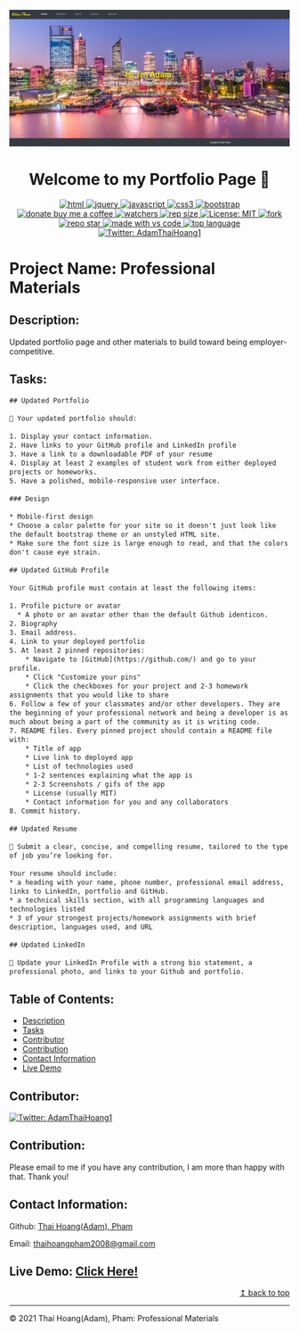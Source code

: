 ![Portfolio page demo image](./assets/images/demo-img.png)
<h1 align="center">Welcome to my Portfolio Page 👋</h1>
<p align="center">
  <a href="https://github.com/ThiHoangPham/updated-portfolio-page-adam-homework8">
  <img alt="html" src="https://img.shields.io/badge/HTML5-E34F26?style=for-the-badge&logo=html5&logoColor=white" target="_blank" />
  <a href="https://github.com/ThiHoangPham/updated-portfolio-page-adam-homework8">
  <img alt="jquery" src="https://img.shields.io/badge/jQuery-0769AD?style=for-the-badge&logo=jquery&logoColor=white" target="_blank" />
  <a href="https://github.com/ThiHoangPham/updated-portfolio-page-adam-homework8">
  <img alt="javascript" src="https://img.shields.io/badge/JavaScript-F7DF1E?style=for-the-badge&logo=javascriptlogoColor=black"
  <a href="https://github.com/ThiHoangPham/updated-portfolio-page-adam-homework8">
  <img alt="css3" src="https://img.shields.io/badge/CSS3-1572B6?style=for-the-badge&logo=css3&logoColor=white" target="_blank" />
  <a href="https://github.com/ThiHoangPham/updated-portfolio-page-adam-homework8">
  <img alt="bootstrap" src="https://img.shields.io/badge/Bootstrap-563D7C?style=for-the-badge&logo=bootstrap&logoColor=white0"target="_blank" />
  <br>
  <a href="https://www.buymeacoffee.com/adampham123">
  <img alt="donate buy me a coffee" src="https://img.shields.io/badge/buy%20me%20a%20coffee-donate-yellow.svg?style=flat-square" target="_blank" />
  <a href="https://github.com/ThiHoangPham/updated-portfolio-page-adam-homework8">
  <img alt="watchers" src="https://img.shields.io/github/watchers/ThiHoangPham/updated-portfolio-page-adam-homework8?color=%2346b946&style=flat-square" target="_blank" />
  <a href="https://github.com/ThiHoangPham/updated-portfolio-page-adam-homework8">
  <img alt="rep size" src="https://img.shields.io/github/repo-size/ThiHoangPham/updated-portfolio-page-adam-homework8?style=flat-square" target="_blank" />
  <a href="https://github.com/ThiHoangPham/updated-portfolio-page-adam-homework8">
  <img alt="License: MIT" src="https://img.shields.io/badge/license-MIT-yellow.svg?style=flat-square" target="_blank" />
  </a>
  <a href="https://github.com/ThiHoangPham/updated-portfolio-page-adam-homework8">
  <img alt="fork" src="https://img.shields.io/github/forks/ThiHoangPham/updated-portfolio-page-adam-homework8.svg?style=flat-square" target="_blank" />
  <a href="https://github.com/ThiHoangPham/updated-portfolio-page-adam-homework8">
  <img alt="repo star" src="https://img.shields.io/github/stars/ThiHoangPham/updated-portfolio-page-adam-homework8?color=%23ff00bf&style=flat-square" target="_blank" />
  </a>
  <a href="https://github.com/ThiHoangPham/updated-portfolio-page-adam-homework8">
  <img alt="made with vs code" src="https://img.shields.io/badge/Made%20for-VSCode-1f425f.svg?style=flat-square" target="_blank" />
  </a>
  <a href="https://github.com/ThiHoangPham/updated-portfolio-page-adam-homework8">
  <img alt="top language" src="https://img.shields.io/github/languages/top/ThiHoangPham/updated-portfolio-page-adam-homework8?color=%23ff4000&style=flat-square" target="_blank" />
  </a>
  <a href="https://twitter.com/AdamThaiHoang1">
  <img alt="Twitter: AdamThaiHoang1" src="https://img.shields.io/twitter/follow/AdamThaiHoang1?logo=twitter&style=flat-square" target="_blank" />
  </a>
</p>

# Project Name: Professional Materials

## Description:
Updated portfolio page and other materials to build toward being employer-competitive.

## Tasks:

```
## Updated Portfolio

💁 Your updated portfolio should:

1. Display your contact information.
2. Have links to your GitHub profile and LinkedIn profile
3. Have a link to a downloadable PDF of your resume
4. Display at least 2 examples of student work from either deployed projects or homeworks.
5. Have a polished, mobile-responsive user interface.

### Design

* Mobile-first design
* Choose a color palette for your site so it doesn't just look like the default bootstrap theme or an unstyled HTML site.
* Make sure the font size is large enough to read, and that the colors don't cause eye strain.

## Updated GitHub Profile 

Your GitHub profile must contain at least the following items:

1. Profile picture or avatar
  * A photo or an avatar other than the default Github identicon.
2. Biography
3. Email address.
4. Link to your deployed portfolio
5. At least 2 pinned repositories:
	* Navigate to [GitHub](https://github.com/) and go to your profile.
	* Click "Customize your pins"
	* Click the checkboxes for your project and 2-3 homework assignments that you would like to share
6. Follow a few of your classmates and/or other developers. They are the beginning of your professional network and being a developer is as much about being a part of the community as it is writing code.
7. README files. Every pinned project should contain a README file with:
	* Title of app
	* Live link to deployed app
	* List of technologies used
	* 1-2 sentences explaining what the app is
	* 2-3 Screenshots / gifs of the app
	* License (usually MIT)
	* Contact information for you and any collaborators
8. Commit history.

## Updated Resume 

💁 Submit a clear, concise, and compelling resume, tailored to the type of job you’re looking for.

Your resume should include:
* a heading with your name, phone number, professional email address, links to LinkedIn, portfolio and GitHub.
* a technical skills section, with all programming languages and technologies listed
* 3 of your strongest projects/homework assignments with brief description, languages used, and URL

## Updated LinkedIn

💁 Update your LinkedIn Profile with a strong bio statement, a professional photo, and links to your Github and portfolio.
```
## Table of Contents:
- [Description](#description)
- [Tasks](#tasks)
- [Contributor](#contributor)
- [Contribution](#contribution)
- [Contact Information](#contact-information)
- [Live Demo](#live-demo)

## Contributor:
<a href="https://github.com/ThiHoangPham">
  <img alt="Twitter: AdamThaiHoang1" src="https://contrib.rocks/image?repo=ThiHoangPham/updated-portfolio-page-adam-homework8" target="_blank" />
  </a>

## Contribution:
Please email to me if you have any contribution, I am more than happy with that. Thank you!

## Contact Information:

Github: [Thai Hoang(Adam), Pham](https://github.com/ThiHoangPham)

Email: thaihoangpham2008@gmail.com

## Live Demo: [Click Here!](https://thihoangpham.github.io/updated-portfolio-page-adam-homework8/index.html)

<p align ="right"><a href="#">↥ back to top</a></p>

- - -

© 2021 Thai Hoang(Adam), Pham: Professional Materials
